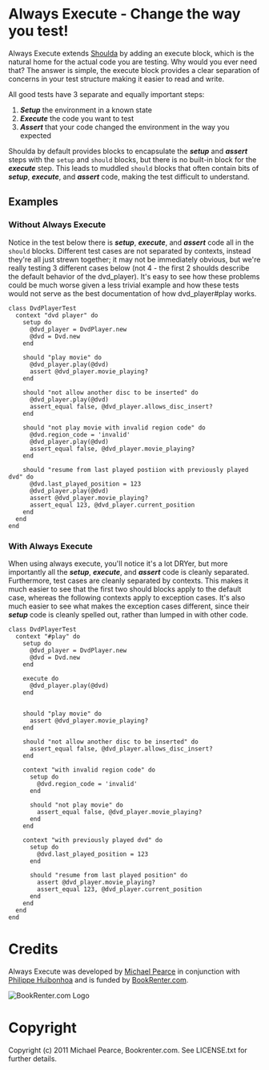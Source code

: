 # Always Execute - Change the way you test!

Always Execute extends [Shoulda](https://github.com/thoughtbot/shoulda) by adding an execute block, which is the natural home for the actual code you are testing.  Why would you ever need that? The answer is simple, the execute block provides a clear separation of concerns in your test structure making it easier to read and write.  

All good tests have 3 separate and equally important steps:

1. **_Setup_** the environment in a known state
2. **_Execute_** the code you want to test
3. **_Assert_** that your code changed the environment in the way you expected

Shoulda by default provides blocks to encapsulate the **_setup_** and **_assert_** steps with the `setup` and `should` blocks, but there is no built-in block for the **_execute_** step. This leads to muddled `should` blocks that often contain bits of **_setup_**, **_execute_**, and **_assert_** code, making the test difficult to understand.  


## Examples

### Without Always Execute

Notice in the test below there is **_setup_**, **_execute_**, and **_assert_** code all in the `should` blocks.  Different test cases are not separated by contexts, instead they're all just strewn together; it may not be immediately obvious, but we're really testing 3 different cases below (not 4 - the first 2 shoulds describe the default behavior of the dvd\_player).  It's easy to see how these problems could be much worse given a less trivial example and how these tests would not serve as the best documentation of how dvd_player#play works.

    class DvdPlayerTest
      context "dvd player" do
        setup do
          @dvd_player = DvdPlayer.new
          @dvd = Dvd.new
        end
    
        should "play movie" do
          @dvd_player.play(@dvd)
          assert @dvd_player.movie_playing?
        end
        
        should "not allow another disc to be inserted" do
          @dvd_player.play(@dvd)
          assert_equal false, @dvd_player.allows_disc_insert?
        end
    
        should "not play movie with invalid region code" do
          @dvd.region_code = 'invalid'
          @dvd_player.play(@dvd)
          assert_equal false, @dvd_player.movie_playing?
        end
    
        should "resume from last played postiion with previously played dvd" do
          @dvd.last_played_position = 123
          @dvd_player.play(@dvd)
          assert @dvd_player.movie_playing?
          assert_equal 123, @dvd_player.current_position
        end
      end
    end
    

### With Always Execute

When using always execute, you'll notice it's a lot DRYer, but more importantly all the **_setup_**, **_execute_**, and **_assert_** code is cleanly separated.  Furthermore, test cases are cleanly separated by contexts.  This makes it much easier to see that the first two should blocks apply to the default case, whereas the following contexts apply to exception cases.  It's also much easier to see what makes the exception cases different, since their **_setup_** code is cleanly spelled out, rather than lumped in with other code.

    class DvdPlayerTest
      context "#play" do
        setup do
          @dvd_player = DvdPlayer.new
          @dvd = Dvd.new
        end
    
        execute do
          @dvd_player.play(@dvd)
        end
    
    
        should "play movie" do
          assert @dvd_player.movie_playing?
        end
        
        should "not allow another disc to be inserted" do
          assert_equal false, @dvd_player.allows_disc_insert?
        end
    
        context "with invalid region code" do
          setup do
            @dvd.region_code = 'invalid'
          end
      
          should "not play movie" do
            assert_equal false, @dvd_player.movie_playing?
          end
        end
    
        context "with previously played dvd" do
          setup do
            @dvd.last_played_position = 123
          end
      
          should "resume from last played position" do
            assert @dvd_player.movie_playing?
            assert_equal 123, @dvd_player.current_position
          end
        end    
      end
    end

    

# Credits

Always Execute was developed by [Michael Pearce](http://github.com/michaelgpearce) in conjunction with [Philippe Huibonhoa](http://github.com/phuibonhoa) and is funded by [BookRenter.com](http://www.bookrenter.com "BookRenter.com"). 

![BookRenter.com Logo](http://assets0.bookrenter.com/images/header/bookrenter_logo.gif "BookRenter.com")


# Copyright

Copyright (c) 2011 Michael Pearce, Bookrenter.com. See LICENSE.txt for further details.